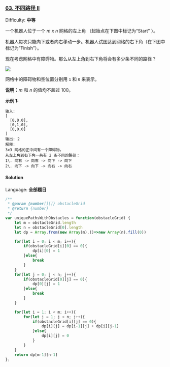 ### [63\. 不同路径 II](https://leetcode-cn.com/problems/unique-paths-ii/)

Difficulty: **中等**


一个机器人位于一个 _m x n_ 网格的左上角 （起始点在下图中标记为“Start” ）。

机器人每次只能向下或者向右移动一步。机器人试图达到网格的右下角（在下图中标记为“Finish”）。

现在考虑网格中有障碍物。那么从左上角到右下角将会有多少条不同的路径？

![](https://assets.leetcode-cn.com/aliyun-lc-upload/uploads/2018/10/22/robot_maze.png)

网格中的障碍物和空位置分别用 `1` 和 `0` 来表示。

**说明：**_m_ 和 _n_ 的值均不超过 100。

**示例 1:**

```
输入:
[
  [0,0,0],
  [0,1,0],
  [0,0,0]
]
输出: 2
解释:
3x3 网格的正中间有一个障碍物。
从左上角到右下角一共有 2 条不同的路径：
1\. 向右 -> 向右 -> 向下 -> 向下
2\. 向下 -> 向下 -> 向右 -> 向右
```


#### Solution

Language: **全部题目**

```js
​/**
 * @param {number[][]} obstacleGrid
 * @return {number}
 */
var uniquePathsWithObstacles = function(obstacleGrid) {
    let m = obstacleGrid.length
    let n = obstacleGrid[0].length
    let dp = Array.from(new Array(m),()=>new Array(n).fill(0))

    for(let i = 0; i < m; i++){
        if(obstacleGrid[i][0] == 0){
            dp[i][0] = 1
        }else{
            break
        }
    }
    for(let j = 0; j < n; j++){
        if(obstacleGrid[0][j] == 0){
            dp[0][j] = 1
        }else{
            break
        }
    }

    for(let i = 1; i < m; i++){
        for(let j = 1; j < n; j++){
            if(obstacleGrid[i][j] == 0){
                dp[i][j] = dp[i-1][j] + dp[i][j-1]
            }else{
                dp[i][j] = 0
            }
        }
    }
    return dp[m-1][n-1]
};
```
